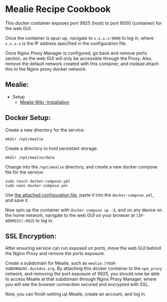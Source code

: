 # Mealie Recipe Cookbook

This docker container exposes port 9925 (host) to port 9000 (container) for the web GUI. 
  
Once the container is spun up, navigate to `x.x.x.x:9000` to log in, where `x.x.x.x` is the IP address specified in the configuration file.   

Once Nginx Proxy Manager is configured, go back and remove ports section, as the web GUI will only be accessible through the Proxy. Also, remove the default network created with this container, and instead attach this to the Nginx proxy docker network.  


## Mealie:
* Setup
  * [Mealie Wiki -Installation](https://docs.mealie.io/documentation/getting-started/installation/installation-checklist/)  


## Docker Setup:  

Create a new directory for the service:

  ```
  mkdir /opt/mealie
  ```

Create a directory to hold persistant storage:  

  ```
  mkdir /opt/mealie/data
  ```  

Change into the `/opt/mealie` directory, and create a new docker compose file for the service:

  ```
  sudo touch docker-compose.yml
  sudo nano docker-compose.yml 
  ```

Use [the attached configuration file](docker-compose.yml), paste it into the `docker-compose.yml`, and save it.  

Now spin up the container with `docker compose up -d`, and on any device on the home network, navigate to the web GUI on your browser at `[IP-ADDRESS]:9925` to log in.  


## SSL Encryption:  

After ensuring service can run exposed on ports, move the web GUI behind the Nginx Proxy and remove the ports exposure.  

Create a subdomain for Mealie, such as `mealie.[YOUR-SUBDOMAIN].duckdns.org`. By attaching this docker container to the `npm_proxy` network, and removing the port exposure of 9925, you should now be able to access Mealie at that subdomain through Nginx Proxy Manager, where you will see the browser connection secured and encrypted with SSL.  

Now, you can finish setting up Mealie, create an account, and log in.  
